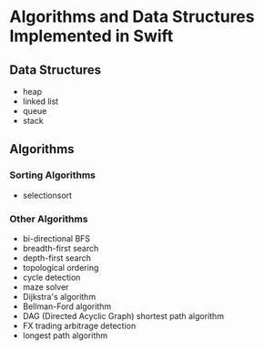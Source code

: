 # Algorithms and Data Structures Implemented in Swift
## Data Structures
* heap
* linked list
* queue
* stack

## Algorithms
### Sorting Algorithms
* selectionsort

### Other Algorithms
* bi-directional BFS
* breadth-first search
* depth-first search
* topological ordering
* cycle detection
* maze solver
* Dijkstra's algorithm
* Bellman-Ford algorithm
* DAG (Directed Acyclic Graph) shortest path algorithm
* FX trading arbitrage detection
* longest path algorithm

